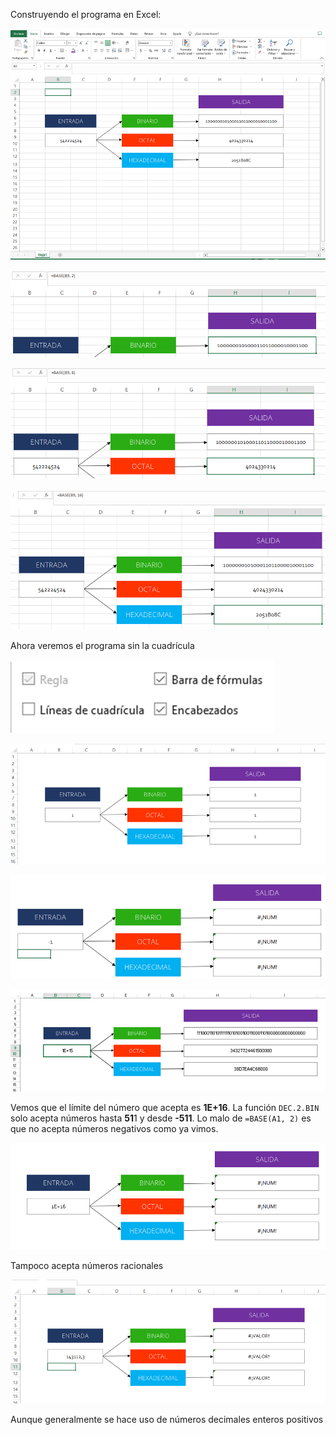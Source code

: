Construyendo el programa en Excel:

![alt text](images/image.png)

![alt text](image.png)

![alt text](image-1.png)

![alt text](image-2.png)

Ahora veremos el programa sin la cuadrícula

![alt text](image-3.png)

![alt text](image-4.png)

![alt text](image-5.png)

![alt text](image-6.png)

Vemos que el límite del número que acepta es **1E+16**. La función ``DEC.2.BIN`` solo acepta números hasta **51**1 y desde **-511**. Lo malo de ``=BASE(A1, 2)`` es que no acepta números negativos como ya vimos.

![alt text](image-7.png)

Tampoco acepta números racionales

![alt text](image-8.png)

Aunque generalmente se hace uso de números decimales enteros positivos